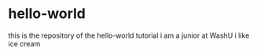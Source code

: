 # hello-world
this is the repository of the hello-world tutorial
i am a junior at WashU
i like ice cream
